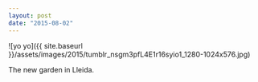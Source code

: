 ```yaml
---
layout: post
date: "2015-08-02"
---
```


![yo yo]({{ site.baseurl }}/assets/images/2015/tumblr_nsgm3pfL4E1r16syio1_1280-1024x576.jpg)

The new garden in Lleida.
